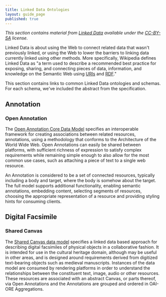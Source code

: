 ```yaml
---
title: Linked Data Ontologies
layout: guide_page
published: true
---
```

_This section contains material from [Linked Data](http://linkeddata.org/) available under the [CC-BY-SA](http://creativecommons.org/licenses/by-sa/3.0/) license._

Linked Data is about using the Web to connect related data that wasn't previously linked, or using the Web to lower the barriers to linking data currently linked using other methods. More specifically, Wikipedia defines Linked Data as "a term used to describe a recommended best practice for exposing, sharing, and connecting pieces of data, information, and knowledge on the Semantic Web using [URIs](http://en.wikipedia.org/wiki/URI) and [RDF](http://en.wikipedia.org/wiki/Resource_Description_Framework)."

This section contains links to common Linked Data ontologies and schemas. For each schema, we've included the abstract from the specification.

## Annotation

### Open Annotation

The [Open Annotation Core Data Model](http://www.openannotation.org/spec/core/) specifies an interoperable framework for creating associations between related resources, annotations, using a methodology that conforms to the Architecture of the World Wide Web. Open Annotations can easily be shared between platforms, with sufficient richness of expression to satisfy complex requirements while remaining simple enough to also allow for the most common use cases, such as attaching a piece of text to a single web resource.

An Annotation is considered to be a set of connected resources, typically including a body and target, where the body is somehow about the target. The full model supports additional functionality, enabling semantic annotations, embedding content, selecting segments of resources, choosing the appropriate representation of a resource and providing styling hints for consuming clients.

## Digital Facsimile

### Shared Canvas

The [Shared Canvas data model](http://www.shared-canvas.org/datamodel/spec/) specifies a linked data based approach for describing digital facsimiles of physical objects in a collaborative fashion. It is intended for use in the cultural heritage domain, although may be useful in other areas, and is designed around requirements derived from digitized text-bearing objects such as medieval manuscripts. Instances of the data model are consumed by rendering platforms in order to understand the relationships between the constituent text, image, audio or other resources. These resources are associated with an abstract Canvas, or parts thereof, via Open Annotations and the Annotations are grouped and ordered in OAI-ORE Aggregations.
